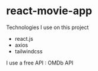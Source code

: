 # react-movie-app

Technologies I use on this project
- react.js
- axios
- tailwindcss

I use a free API : OMDb API
